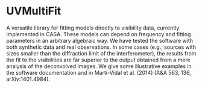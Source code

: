 # UVMultiFit

A versatile library for fitting models directly to visibility data,
currently implemented in CASA. These models can depend on frequency
and fitting parameters in an arbitrary algebraic way. We have tested
the software with both synthetic data and real observations. In some
cases (e.g., sources with sizes smaller than the diffraction limit of
the interferometer), the results from the fit to the visibilities are
far superior to the output obtained from a mere analysis of the
deconvolved images. We give some illustrative examples in the software
documentation and in Marti-Vidal et al. (2014) (A&A 563, 136,
arXiv:1401.4984).
